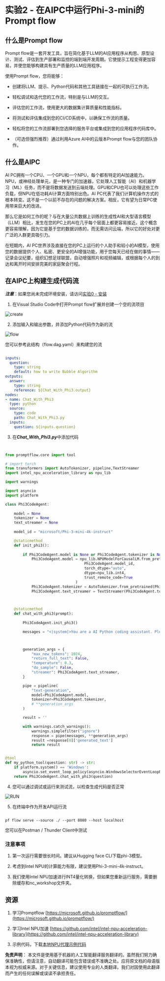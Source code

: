 # **实验2 - 在AIPC中运行Phi-3-mini的Prompt flow**

## **什么是Prompt flow**

Prompt flow是一套开发工具，旨在简化基于LLM的AI应用程序从构思、原型设计、测试、评估到生产部署和监控的端到端开发周期。它使提示工程变得更加容易，并使您能够构建具有生产质量的LLM应用程序。

使用Prompt flow，您将能够：

- 创建将LLM、提示、Python代码和其他工具链接在一起的可执行工作流。

- 轻松调试和迭代您的工作流，特别是与LLM的交互。

- 评估您的工作流，使用更大的数据集计算质量和性能指标。

- 将测试和评估集成到您的CI/CD系统中，以确保工作流的质量。

- 轻松将您的工作流部署到您选择的服务平台或集成到您的应用程序代码库中。

- （可选但强烈推荐）通过利用Azure AI中的云版本Prompt flow与您的团队协作。

## **什么是AIPC**

AI PC拥有一个CPU、一个GPU和一个NPU，每个都有特定的AI加速能力。NPU，或神经处理单元，是一种专门的加速器，它处理人工智能（AI）和机器学习（ML）任务，而不是将数据发送到云端处理。GPU和CPU也可以处理这些工作负载，但NPU在低功耗AI计算方面特别出色。AI PC代表了我们计算机操作方式的根本转变。这不是一个以前不存在的问题的解决方案。相反，它有望为日常PC使用带来巨大的改进。

那么它是如何工作的呢？与在大量公共数据上训练的生成性AI和大型语言模型（LLM）相比，发生在您的PC上的AI在几乎每个层面上都更容易接近。这个概念更容易理解，因为它是基于您的数据训练的，而无需访问云端，所以它的好处对更广泛的人群更具吸引力。

在短期内，AI PC世界涉及直接在您的PC上运行的个人助手和较小的AI模型，使用您的数据提供个人、私密、更安全的AI增强功能，用于您每天已经在做的事情——记录会议纪要，组织幻想足球联盟，自动增强照片和视频编辑，或根据每个人的到达和离开时间安排完美的家庭聚会行程。

## **在AIPC上构建生成代码流**

***注意***：如果您尚未完成环境安装，请访问[实验0 - 安装](./01.Installations.md)

1. 在Visual Studio Code中打开Prompt flow扩展并创建一个空的流项目

![create](../../../../../../../translated_images/pf_create.626fd367cf0ac7981e0731fdfc70fa46df0826f9eaf57c22f07908817ede14d3.zh.png)

2. 添加输入和输出参数，并添加Python代码作为新的流

![flow](../../../../../../../translated_images/pf_flow.f2d64298a737b204ec7b33604538c97d4fffe9e07e74bad1c162e88e026d3dfa.zh.png)

您可以参考此结构（flow.dag.yaml）来构建您的流

```yaml

inputs:
  question:
    type: string
    default: how to write Bubble Algorithm
outputs:
  answer:
    type: string
    reference: ${Chat_With_Phi3.output}
nodes:
- name: Chat_With_Phi3
  type: python
  source:
    type: code
    path: Chat_With_Phi3.py
  inputs:
    question: ${inputs.question}


```

3. 在***Chat_With_Phi3.py***中添加代码

```python


from promptflow.core import tool

# import torch
from transformers import AutoTokenizer, pipeline,TextStreamer
import intel_npu_acceleration_library as npu_lib

import warnings

import asyncio
import platform

class Phi3CodeAgent:
    
    model = None
    tokenizer = None
    text_streamer = None
    
    model_id = "microsoft/Phi-3-mini-4k-instruct"

    @staticmethod
    def init_phi3():
        
        if Phi3CodeAgent.model is None or Phi3CodeAgent.tokenizer is None or Phi3CodeAgent.text_streamer is None:
            Phi3CodeAgent.model = npu_lib.NPUModelForCausalLM.from_pretrained(
                                    Phi3CodeAgent.model_id,
                                    torch_dtype="auto",
                                    dtype=npu_lib.int4,
                                    trust_remote_code=True
                                )
            Phi3CodeAgent.tokenizer = AutoTokenizer.from_pretrained(Phi3CodeAgent.model_id)
            Phi3CodeAgent.text_streamer = TextStreamer(Phi3CodeAgent.tokenizer, skip_prompt=True)

    

    @staticmethod
    def chat_with_phi3(prompt):
        
        Phi3CodeAgent.init_phi3()

        messages = "<|system|>You are a AI Python coding assistant. Please help me to generate code in Python.The answer only genertated Python code, but any comments and instructions do not need to be generated<|end|><|user|>" + prompt +"<|end|><|assistant|>"



        generation_args = {
            "max_new_tokens": 1024,
            "return_full_text": False,
            "temperature": 0.3,
            "do_sample": False,
            "streamer": Phi3CodeAgent.text_streamer,
        }

        pipe = pipeline(
            "text-generation",
            model=Phi3CodeAgent.model,
            tokenizer=Phi3CodeAgent.tokenizer,
            # **generation_args
        )

        result = ''

        with warnings.catch_warnings():
            warnings.simplefilter("ignore")
            response = pipe(messages, **generation_args)
            result =response[0]['generated_text']
            return result


@tool
def my_python_tool(question: str) -> str:
    if platform.system() == 'Windows':
        asyncio.set_event_loop_policy(asyncio.WindowsSelectorEventLoopPolicy())
    return Phi3CodeAgent.chat_with_phi3(question)


```

4. 您可以通过调试或运行来测试流，以检查生成代码是否正常

![RUN](../../../../../../../translated_images/pf_run.57c3f9e7e7052ff85850b8f06648c7d5b4d2ac9f4796381fd8d29b1a41e1f705.zh.png)

5. 在终端中作为开发API运行流

```

pf flow serve --source ./ --port 8080 --host localhost   

```

您可以在Postman / Thunder Client中测试

### **注意事项**

1. 第一次运行需要很长时间。建议从Hugging face CLI下载phi-3模型。

2. 考虑到Intel NPU的计算能力有限，建议使用Phi-3-mini-4k-instruct。

3. 我们使用Intel NPU加速进行INT4量化转换，但如果您重新运行服务，需要删除缓存和nc_workshop文件夹。

## **资源**

1. 学习Promptflow [https://microsoft.github.io/promptflow/](https://microsoft.github.io/promptflow/)

2. 学习Intel NPU加速 [https://github.com/intel/intel-npu-acceleration-library](https://github.com/intel/intel-npu-acceleration-library)

3. 示例代码，下载[本地NPU代理示例代码](../../../../../../../code/07.Lab/01/AIPC/local-npu-agent)

**免责声明**：
本文件是使用基于机器的人工智能翻译服务翻译的。虽然我们努力确保准确性，但请注意，自动翻译可能包含错误或不准确之处。应将原文档的母语版本视为权威来源。对于关键信息，建议使用专业的人类翻译。我们对因使用此翻译而产生的任何误解或误读不承担责任。